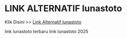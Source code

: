 # LINK ALTERNATIF lunastoto

Klik Disini >> <a href="https://linksto.pages.dev/">Link Alternatif lunastoto </a>

link lunastoto terbaru
link lunastoto 2025